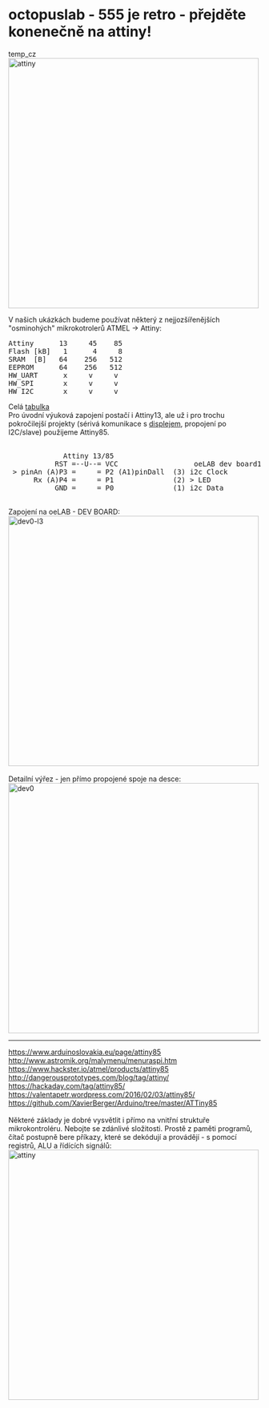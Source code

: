 # octopuslab - 555 je retro - přejděte konenečně na attiny!
temp_cz<br />
<img src="https://raw.githubusercontent.com/octopusengine/octopuslab/master/images/attiny-schem3-export1.png" alt="attiny" width="500">
<br />

V našich ukázkách budeme používat některý z nejjozšířenějších "osminohých" mikrokotrolerů ATMEL -> Attiny:<br />
<pre>
Attiny      13     45    85
Flash [kB]   1      4     8
SRAM  [B]   64    256   512 
EEPROM      64    256   512 
HW_UART      x     v     v   
HW_SPI       x     v     v
HW_I2C       x     v     v
</pre>
Celá <a href=https://en.wikipedia.org/wiki/Atmel_AVR_ATtiny_comparison_chart>tabulka</a><br />
Pro úvodní výuková zapojení postačí i Attiny13, ale už i pro trochu pokročilejší projekty (sérivá komunikace s <a href ="https://github.com/octopusengine/serial-display">displejem</a>, propojení po I2C/slave) použijeme Attiny85.<br />
<br />
<pre>
             Attiny 13/85 
           RST =--U--= VCC                  oeLAB dev board1                  
 > pinAn (A)P3 =     = P2 (A1)pinDall  (3) i2c Clock 
      Rx (A)P4 =     = P1              (2) > LED 
           GND =     = P0              (1) i2c Data 
</pre>
<br />
Zapojení na oeLAB - DEV BOARD:<br />
<img src="https://raw.githubusercontent.com/octopusengine/octopuslab/master/images/oe-lab-nano-sch1.png" alt="dev0-l3" width="500">
<br /><br />
Detailní výřez - jen přímo propojené spoje na desce:<br />
<img src="https://raw.githubusercontent.com/octopusengine/octopuslab/master/images/oe-lab-1808sch-tiny.png" alt="dev0" width="500">
<br />


<hr />
<a href=https://www.arduinoslovakia.eu/page/attiny85>https://www.arduinoslovakia.eu/page/attiny85</a><br />
<a href=http://www.astromik.org/malymenu/menuraspi.htm>http://www.astromik.org/malymenu/menuraspi.htm</a><br />
<a href=https://www.hackster.io/atmel/products/attiny85>https://www.hackster.io/atmel/products/attiny85</a><br />
<a href=http://dangerousprototypes.com/blog/tag/attiny/>http://dangerousprototypes.com/blog/tag/attiny/</a><br />
<a href=https://hackaday.com/tag/attiny85/>https://hackaday.com/tag/attiny85/</a><br />
<a href=https://valentapetr.wordpress.com/2016/02/03/attiny85/>https://valentapetr.wordpress.com/2016/02/03/attiny85/</a><br />
<a href=https://github.com/XavierBerger/Arduino/tree/master/ATTiny85>https://github.com/XavierBerger/Arduino/tree/master/ATTiny85</a><br />
<br />
Některé základy je dobré vysvětlit i přímo na vnitřní struktuře mikrokontroléru. Nebojte se zdánlivé složitosti. Prostě z paměti programů, čítač postupně bere příkazy, které se dekódují a provádějí - s pomocí registrů, ALU a řídících signálů:<br />
<img src="https://raw.githubusercontent.com/octopusengine/octopuslab/master/images/attiny-schem3-export2.png" alt="attiny" width="500">
<br />
